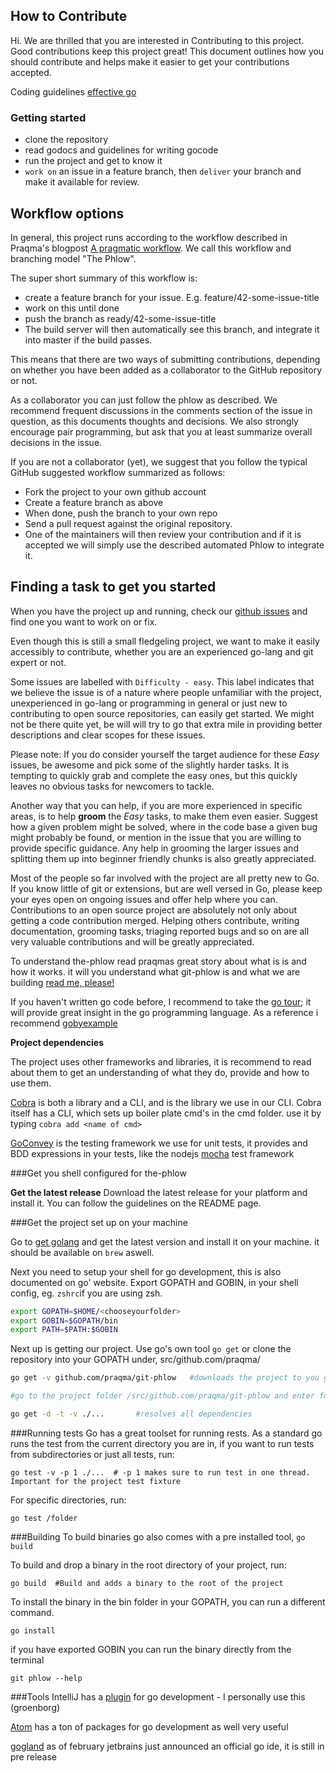 
## How to Contribute

Hi. We are thrilled that you are interested in Contributing to this project. Good contributions keep this project great!
This document outlines how you should contribute and helps make it easier to get your contributions accepted. 


Coding guidelines [effective go](https://golang.org/doc/effective_go.html) 

### Getting started
- clone the repository
- read godocs and guidelines for writing gocode 
- run the project and get to know it
- `work on` an issue in a feature branch, then `deliver` your branch and make it available for review.

## Workflow options
In general, this project runs according to the workflow described in Praqma's blogpost [A pragmatic workflow](http://www.praqma.com/stories/a-pragmatic-workflow/). We call this workflow and branching model "The Phlow".

The super short summary of this workflow is:
- create a feature branch for your issue. E.g. feature/42-some-issue-title
- work on this until done
- push the branch as ready/42-some-issue-title
- The build server will then automatically see this branch, and integrate it into master if the build passes.

This means that there are two ways of submitting contributions, depending on whether you have been added as a collaborator to the GitHub repository or not.

As a collaborator you can just follow the phlow as described. We recommend frequent discussions in the comments section of the issue in question, as this documents thoughts and decisions. We also strongly encourage pair programming, but ask that you at least summarize overall decisions in the issue.

If you are not a collaborator (yet), we suggest that you follow the typical GitHub suggested workflow summarized as follows:
- Fork the project to your own github account
- Create a feature branch as above
- When done, push the branch to your own repo
- Send a pull request against the original repository.
- One of the maintainers will then review your contribution and if it is accepted we will simply use the described automated Phlow to integrate it.

## Finding a task to get you started
When you have the project up and running, check our [github issues](https://github.com/Praqma/git-phlow/issues) and find one you want to work on or fix.

Even though this is still a small fledgeling project, we want to make it easily accessibly to contribute, whether you are an experienced go-lang and git expert or not. 

Some issues are labelled with `Difficulty - easy`. This label indicates that we believe the issue is of a nature where people unfamiliar with the project, unexperienced in go-lang or programming in general or just new to contributing to open source repositories, can easily get started. We might not be there quite yet, be will will try to go that extra mile in providing better descriptions and clear scopes for these issues.

Please note: If you do consider yourself the target audience for these *Easy* issues, be awesome and pick some of the slightly harder tasks. It is tempting to quickly grab and complete the easy ones, but this quickly leaves no obvious tasks for newcomers to tackle. 

Another way that you can help, if you are more experienced in specific areas, is to help **groom** the *Easy* tasks, to make them even easier. Suggest how a given problem might be solved, where in the code base a given bug might probably be found, or mention in the issue that you are willing to provide specific guidance. Any help in grooming the larger issues and splitting them up into beginner friendly chunks is also greatly appreciated.

Most of the people so far involved with the project are all pretty new to Go. If you know little of git or extensions, but are well versed in Go, please keep your eyes open on ongoing issues and offer help where you can. Contributions to an open source project are absolutely not only about getting a code contribution merged. Helping others contribute, writing documentation, grooming tasks, triaging reported bugs and so on are all very valuable contributions and will be greatly appreciated.


To understand the-phlow read praqmas great story about what is is and how it works.
it will you understand what git-phlow is and what we are building
[read me, please!](http://www.praqma.com/stories/a-pragmatic-workflow/)

If you haven't written go code before, I recommend to take the [go tour](https://tour.golang.org/welcome/1); it will provide great insight in the go programming language. As a reference i recommend [gobyexample](https://gobyexample.com/)

**Project dependencies**

The project uses other frameworks and libraries, it is recommend to read about them to get an understanding of what they do, provide and how to use them.

[Cobra](https://github.com/spf13/cobra) is both a library and a CLI, and is the library we use in our CLI. Cobra itself has a CLI, which sets up boiler plate cmd's in the cmd folder. use it by typing `cobra add <name of cmd>`

[GoConvey](https://github.com/smartystreets/goconvey) is the testing framework we use for unit tests, it provides and BDD expressions in your tests, like the nodejs [mocha](https://mochajs.org/) test framework

###Get you shell configured for the-phlow

**Get the latest release**
Download the latest release for your platform and install it. You can follow the guidelines on the README page.

###Get the project set up on your machine

Go to [get golang](https://golang.org/doc/install) and get the latest version and install it on your machine.
it should be available on `brew` aswell.

Next you need to setup your shell for go development, this is also documented on go' website. Export GOPATH and GOBIN, in your shell config,
eg. `zshrc`if you are using zsh.

```bash
export GOPATH=$HOME/<chooseyourfolder>
export GOBIN=$GOPATH/bin
export PATH=$PATH:$GOBIN
```

Next up is getting our project. Use go's own tool `go get` or clone the repository into your GOPATH under, src/github.com/praqma/
```bash
go get -v github.com/praqma/git-phlow   #downloads the project to you gopath

#go to the project folder /src/github.com/praqma/git-phlow and enter following command

go get -d -t -v ./...		#resolves all dependencies                               
```
###Running tests
Go has a great toolset for running rests. As a standard go runs the test from the current directory you are in, if you want to run tests from subdirectories or just all tests, run:

`go test -v -p 1 ./...  # -p 1 makes sure to run test in one thread. Important for the project test fixture` 

For specific directories, run:

`go test /folder`


###Building
To build binaries go also comes with a pre installed tool, `go build`

To build and drop a binary in the root directory of your project, run:

`go build  #Build and adds a binary to the root of the project`

To install the binary in the bin folder in your GOPATH, you can run a different command.

`go install`

if you have exported GOBIN you can run the binary directly from the terminal

`git phlow --help`


###Tools
IntelliJ has a [plugin](http://go-ide.com) for go development - I personally use this (groenborg)

[Atom](https://atom.io) has a ton of packages for go development as well very useful

[gogland](https://www.jetbrains.com/go/) as of february jetbrains just announced an official go ide, it is still in pre release